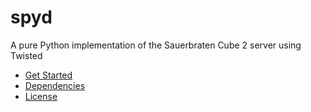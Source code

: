 spyd
====

A pure Python implementation of the Sauerbraten Cube 2 server using Twisted

* [Get Started](https://github.com/fdChasm/spyd/wiki/How-to-install-and-run-Spyd)
* [Dependencies](https://github.com/fdChasm/spyd/wiki/Dependencies)
* [License](LICENSE)
